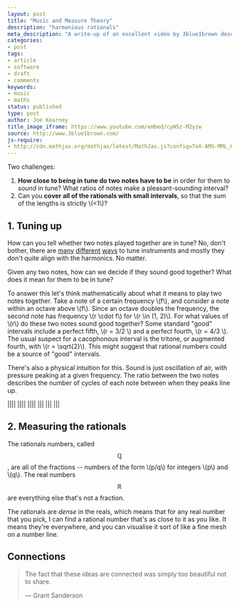 ```yaml
---
layout: post
title: "Music and Measure Theory"
description: "harmonious rationals"
meta_description: "A write-up of an excellent video by 3blue1brown describing a beautiful correspondence between tuning musical intervals and the measure of the rational numbers."
categories:
- post
tags:
- article
- software
- draft
- comments
keywords:
- music
- maths
status: published
type: post
author: Joe Kearney
title_image_iframe: https://www.youtube.com/embed/cyW5z-M2yzw
source: http://www.3blue1brown.com/
js-require:
- http://cdn.mathjax.org/mathjax/latest/MathJax.js?config=TeX-AMS-MML_HTMLorMML
---
```


Two challenges:

1. **How close to being in tune do two notes have to be** in order for them to _sound_ in tune? What ratios of notes make a pleasant-sounding interval?
1. Can you **cover all of the rationals with small intervals**, so that the sum of the lengths is strictly \\(<1\\)?

## 1. Tuning up

How can you tell whether two notes played together are in tune? No, don't bother, there are [many](https://en.wikipedia.org/wiki/Well_temperament) [different](https://en.wikipedia.org/wiki/Equal_temperament) [ways](https://en.wikipedia.org/wiki/Pythagorean_tuning) to tune instruments and mostly they don't quite align with the harmonics. No matter.

Given any two notes, how can we decide if they sound good together? What does it mean for them to be in tune?

To answer this let's think mathematically about what it means to play two notes together. Take a note of a certain frequency \\(f\\), and consider a note within an octave above \\(f\\). Since an octave doubles the frequency, the second note has frequency \\(r \cdot f\\) for \\(r \in (1, 2)\\). For what values of \\(r\\) do these two notes sound good together? Some standard "good" intervals include a perfect fifth, \\(r = 3/2 \\) and a perfect fourth, \\(r = 4/3 \\). The usual suspect for a cacophonous interval is the tritone, or augmented fourth, with \\(r = \sqrt{2}\\). This might suggest that rational numbers could be a source of "good" intervals.

There's also a physical intuition for this. Sound is just oscillation of air, with pressure peaking at a given frequency. The ratio between the two notes describes the number of cycles of each note between when they peaks line up.

|||| |||| ||||
||| ||| |||


## 2. Measuring the rationals

The rationals numbers, called $$\mathbb{Q}$$, are all of the fractions -- numbers of the form \\(p/q\\) for integers \\(p\\) and \\(q\\). The real numbers $$\mathbb{R}$$ are everything else that's not a fraction.

The rationals are _dense_ in the reals, which means that for any real number that you pick, I can find a rational number that's as close to it as you like. It means they're everywhere, and you can visualise it sort of like a fine mesh on a number line.

## Connections

> The fact that these ideas are connected was simply too beautiful not to share.
>
> <p class="cite">&mdash; Grant Sanderson</p>
